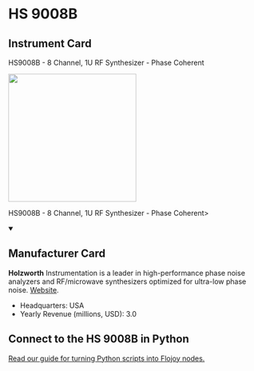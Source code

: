 
# HS 9008B

## Instrument Card

<div className="flex">

<div>

HS9008B - 8 Channel, 1U RF Synthesizer - Phase Coherent

</div>

<img width="256" src="https://v5.airtableusercontent.com/v1/19/19/1691539200000/S87SmFSzehboeEX4w7pPdw/OqJdSnJ238IE4lkFwWucB8q5OJ5IZoxgeTHOCl7RR4sL4u_z-7HCozym5pm3zB4xOnn10p0oBDjdFSDEopEbZfMlVEVv2aQUTP4OAa2oMTU/4A_vBz0kvqG5fb6BRh6wagG4psd8D_MosN38C7yv5pU"/>

</div>

HS9008B - 8 Channel, 1U RF Synthesizer - Phase Coherent>

<details open>
<summary><h2>Manufacturer Card</h2></summary>

**Holzworth** Instrumentation is a leader in high-performance phase noise analyzers and RF/microwave synthesizers optimized for ultra-low phase noise. <a href="https://holzworth.com">Website</a>.

<ul>
  <li>Headquarters: USA</li>
  <li>Yearly Revenue (millions, USD): 3.0</li>
</ul>
</details>

## Connect to the HS 9008B in Python

[Read our guide for turning Python scripts into Flojoy nodes.](https://docs.flojoy.ai/custom-nodes/creating-custom-node/)


